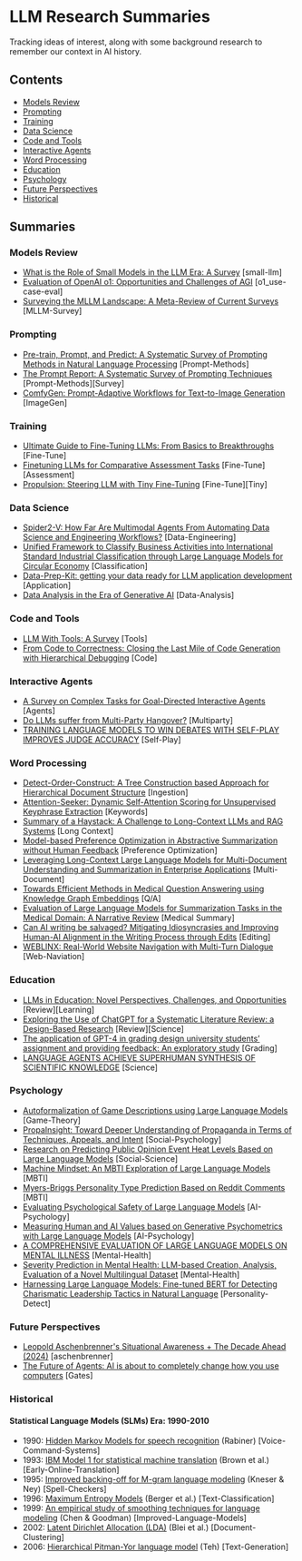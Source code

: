 # LLM Research Summaries

Tracking ideas of interest, along with some background research to remember our context in AI history.

## Contents
- [Models Review](#models-review)
- [Prompting](#prompting)
- [Training](#training)
- [Data Science](#data-science)
- [Code and Tools](#code-and-tools)
- [Interactive Agents](#interactive-agents)
- [Word Processing](#word-processing)
- [Education](#education)
- [Psychology](#psychology)
- [Future Perspectives](#future-perspectives)
- [Historical](#historical)

## Summaries
### Models Review
- [What is the Role of Small Models in the LLM Era: A Survey](models-review/small-models_survey.md) [small-llm]
- [Evaluation of OpenAI o1: Opportunities and Challenges of AGI](models-review/evaluation-o1-towards-agi-oportunities-challenges.md) [o1_use-case-eval]
- [Surveying the MLLM Landscape: A Meta-Review of Current Surveys](models-review/MLLM-Landscape_Review-Current-Surveys.md) [MLLM-Survey]

### Prompting
- [Pre-train, Prompt, and Predict: A Systematic Survey of Prompting Methods in Natural Language Processing](prompting/prompt-based-learning.md) [Prompt-Methods]
- [The Prompt Report: A Systematic Survey of Prompting Techniques](prompting/prompt-techniques_survey.md) [Prompt-Methods][Survey]
- [ComfyGen: Prompt-Adaptive Workflows for Text-to-Image Generation](prompting/ComfyGen-Prompt-Adaptive-Workflows-Text-to-Image.md) [ImageGen]

### Training
- [Ultimate Guide to Fine-Tuning LLMs: From Basics to Breakthroughs](training/ultimate-guide-fine-tuning-llm_parthasarathy.md) [Fine-Tune]
- [Finetuning LLMs for Comparative Assessment Tasks](training/Comparative-Assesment.md) [Fine-Tune][Assessment]
- [Propulsion: Steering LLM with Tiny Fine-Tuning](training/propultion-tiny-finetune.md) [Fine-Tune][Tiny]

### Data Science
- [Spider2-V: How Far Are Multimodal Agents From Automating Data Science and Engineering Workflows?](data-science/Spider2-V_Automating-Data-Science-and-Engineering-Workflows.md) [Data-Engineering]
- [Unified Framework to Classify Business Activities into International Standard Industrial Classification through Large Language Models for Circular Economy](data-science/Classify-Business-Activities-into-International-Standard-Industrial-Classification-for-Circular-Economy.md) [Classification]
- [Data-Prep-Kit: getting your data ready for LLM application development](data-science/data-prep-kit.md) [Application] 
- [Data Analysis in the Era of Generative AI](data-science/Data-Analysis-in-the-Era-of-Generative-AI.md) [Data-Analysis]

### Code and Tools
- [LLM With Tools: A Survey](code-tools/llm-with-tools.md) [Tools]
- [From Code to Correctness: Closing the Last Mile of Code Generation with Hierarchical Debugging](code-tools/Closing-the-Last-Mile-of-Code-Generation-with-Hierarchical-Debugging.md) [Code]

### Interactive Agents
- [A Survey on Complex Tasks for Goal-Directed Interactive Agents](Survey-on-Complex-Tasks-for-Goal-Directed-Interactive-Agents.md) [Agents]
- [Do LLMs suffer from Multi-Party Hangover?](Do-LLMs-suffer-from-Multi-Party-Hangover.md) [Multiparty] 
- [TRAINING LANGUAGE MODELS TO WIN DEBATES WITH SELF-PLAY IMPROVES JUDGE ACCURACY](TRAINING-LANGUAGE-MODELS-TO-WINDEBATES-WITHSELF-PLAY.md) [Self-Play]

### Word Processing
- [Detect-Order-Construct: A Tree Construction based Approach for Hierarchical Document Structure](document-processing/detect-order-construct.md) [Ingestion]
- [Attention-Seeker: Dynamic Self-Attention Scoring for Unsupervised Keyphrase Extraction](document-processing/Attention-Seeker_Unsupervised-Keyphrase-Extraction.md) [Keywords]
- [Summary of a Haystack: A Challenge to Long-Context LLMs and RAG Systems](document-processing/summary-of-a-haystack.md) [Long Context]
- [Model-based Preference Optimization in Abstractive Summarization without Human Feedback](document-processing/Model-based-Preference-Optimization-in-Abstractive-Summarization-without-Human-Feedback.md) [Preference Optimization]
- [Leveraging Long-Context Large Language Models for Multi-Document Understanding and Summarization in Enterprise Applications](document-processing/Multi-Document-Understanding-and-Summarization-Enterprise-Applications.md) [Multi-Document]
- [Towards Efficient Methods in Medical Question Answering using Knowledge Graph Embeddings](document-processing/efficient-medical-qa.md) [Q/A]
- [Evaluation of Large Language Models for Summarization Tasks in the Medical Domain: A Narrative Review](document-processing/Evaluation-LLM-Summarization-Tasks-in-the-Medical-Domain.md) [Medical Summary]
- [Can AI writing be salvaged? Mitigating Idiosyncrasies and Improving Human-AI Alignment in the Writing Process through Edits](document-processing/Mitigating-Idiosyncrasies_Improving-Human-AI-Alignment-in-Writing-through-Edits.md) [Editing]
- [WEBLINX: Real-World Website Navigation with Multi-Turn Dialogue](document-processing/WEBLINX_Website-Navigation-Multi-Turn-Dialogue.md) [Web-Naviation]

### Education
- [LLMs in Education: Novel Perspectives, Challenges, and Opportunities](education/LLMs-in-Education_Review.md) [Review][Learning]
- [Exploring the Use of ChatGPT for a Systematic Literature Review: a Design-Based Research](education/Exploring-the-Use-of-ChatGPT-for-a-Systematic-Literature-Review.md) [Review][Science]
- [The application of GPT-4 in grading design university students’ assignment and providing feedback: An exploratory study](education/grading-design-university-assignment_feedback.md) [Grading]
- [LANGUAGE AGENTS ACHIEVE SUPERHUMAN SYNTHESIS OF SCIENTIFIC KNOWLEDGE](education/Language_Agents_Science.md) [Science]

### Psychology
- [Autoformalization of Game Descriptions using Large Language Models](psychology/autoformalize-game-descriptions.md) [Game-Theory]
- [PropaInsight: Toward Deeper Understanding of Propaganda in Terms of Techniques, Appeals, and Intent](psychology/PropaInsight-Toward-Deeper-Understanding-of-Propaganda.md) [Social-Psychology]
- [Research on Predicting Public Opinion Event Heat Levels Based on Large Language Models](psychology/predict-public-opinion.md) [Social-Science]
- [Machine Mindset: An MBTI Exploration of Large Language Models](psychology/Machine-Mindset_MBTI.md) [MBTI]
- [Myers-Briggs Personality Type Prediction Based on Reddit Comments](psychology/Personality_Prediction_Based_on_Reddit_Comments.md) [MBTI]
- [Evaluating Psychological Safety of Large Language Models](psychology/Evaluating-Psychological-Safety-of-Large-Language-Models.md) [AI-Psychology]
- [Measuring Human and AI Values based on Generative Psychometrics with Large Language Models](psychology/measuring-values_human-ai.md) [AI-Psychology]
- [A COMPREHENSIVE EVALUATION OF LARGE LANGUAGE MODELS ON MENTAL ILLNESS](psychology/mental-health-llm-survey.md) [Mental-Health]
- [Severity Prediction in Mental Health: LLM-based Creation, Analysis, Evaluation of a Novel Multilingual Dataset](psychology/Severity-Prediction-in-Mental-Health.md) [Mental-Health]
- [Harnessing Large Language Models: Fine-tuned BERT for Detecting Charismatic Leadership Tactics in Natural Language](psychology/Fine-tuned-BERT-for-Detecting-Charismatic-Leadership.md) [Personality-Detect]

### Future Perspectives
- [Leopold Aschenbrenner's Situational Awareness + The Decade Ahead (2024)](future-perspectives/situational-awareness_leopold-aschenbrenner.md) [aschenbrenner]
- [The Future of Agents: AI is about to completely change how you use computers](future-perspectives/future-agents-gates.md) [Gates]

### Historical
#### Statistical Language Models (SLMs) Era: 1990-2010
- 1990: [Hidden Markov Models for speech recognition](history/SLM_Hidden-Markov-Models-for-Speech-Recognition.md) (Rabiner) [Voice-Command-Systems]    
- 1993: [IBM Model 1 for statistical machine translation](history/SLM_Mathematics-of-Statistical-Machine-Translation.md) (Brown et al.) [Early-Online-Translation]
- 1995: [Improved backing-off for M-gram language modeling](history/SLM_IMPROVED-BACKING-OFF-FOR-M-GRAM-LANGUAGE-MODELING.md) (Kneser & Ney) [Spell-Checkers]    
- 1996: [Maximum Entropy Models](history/SLM_Maximum-Entropy-Approach-NLP.md) (Berger et al.) [Text-Classification]    
- 1999: [An empirical study of smoothing techniques for language modeling](history/SLM_empirical-study-of-smoothing-techniques-for-language-modeling.md) (Chen & Goodman) [Improved-Language-Models]    
- 2002: [Latent Dirichlet Allocation (LDA)](history/SLM_Latent-Dirichlet-Allocation.md) (Blei et al.) [Document-Clustering]    
- 2006: [Hierarchical Pitman-Yor language model](history/SLM_A-Hierarchical-Bayesian-Language-Model-based-on-Pitman-Yor-Processes.md) (Teh) [Text-Generation]

